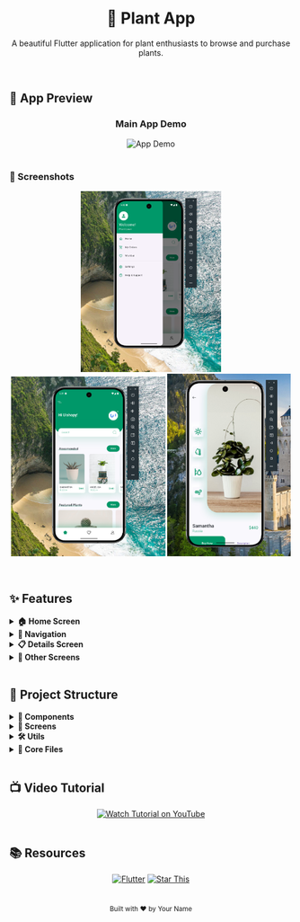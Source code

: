 <div align="center">
  <h1>🌿 Plant App</h1>
  <p>A beautiful Flutter application for plant enthusiasts to browse and purchase plants.</p>
</div>

<br>

## 📱 App Preview

<div align="center">
  <h3>Main App Demo</h3>
  <img src="assets/screenshot/PlantAppDemo.gif" alt="App Demo" width="300"/>
</div>

<br>

### 📸 Screenshots
<div align="center">
  <p float="left">
    <img src="assets/screenshot/image-1.png" width="250" alt="Home Screen" />
    <img src="assets/screenshot/image.png" width="275" alt="Details Screen" />
    <img src="assets/screenshot/image2.png" width="220" alt="Featured Plants" />
  </p>
</div>

<br>

## ✨ Features

<details>
<summary><b>🏠 Home Screen</b></summary>
<br>
  
- Beautiful header with search functionality
- Recommended plants section
- Featured plants with animations
- Clean and intuitive UI
</details>

<details>
<summary><b>🔄 Navigation</b></summary>
<br>
  
- Custom bottom navigation bar
- Smooth page transitions
- Side drawer with multiple options
</details>

<details>
<summary><b>📋 Details Screen</b></summary>
<br>
  
- Plant details with images
- Price and country information
- Buy now functionality
- Interactive icons
</details>

<details>
<summary><b>📱 Other Screens</b></summary>
<br>
  
- Favorites screen
- Profile screen
- Settings (coming soon)
</details>

<br>

## 📂 Project Structure

<details>
<summary><b>📱 Components</b></summary>
<br>

- `base_layout.dart` - Base scaffold for all screens
- `my_bottom_nav_bar.dart` - Custom navigation bar
- `my_drawer.dart` - App drawer with menu items
</details>

<details>
<summary><b>🎯 Screens</b></summary>
<br>

- `home/` 
  - Main dashboard screen
  - Featured plants listing
  - Search functionality
- `details/`
  - Plant detail view
  - Purchase options
- `favorites/`
  - Saved plants view
- `profile/`
  - User profile screen
</details>

<details>
<summary><b>🛠️ Utils</b></summary>
<br>

- `page_transition.dart` - Custom page animations
</details>

<details>
<summary><b>📄 Core Files</b></summary>
<br>

- `constants.dart` - App-wide constants and theme data
- `main.dart` - Application entry point
</details>

<br>

## 📺 Video Tutorial

<div align="center">
  <a href="https://www.youtube.com/watch?v=LN668OAUrK4">
    <img src="https://img.shields.io/badge/Watch%20Tutorial-FF0000?style=for-the-badge&logo=youtube&logoColor=white" alt="Watch Tutorial on YouTube"/>
  </a>
</div>

<br>

## 📚 Resources

<div align="center">
  
[![Flutter](https://img.shields.io/badge/Flutter-Docs-02569B?logo=flutter&logoColor=white)](https://docs.flutter.dev/)
[![Star This](https://img.shields.io/github/stars/yourusername/plant_app?style=social)](https://github.com/yourusername/plant_app)

</div>

<br>

<div align="center">
  <sub>Built with ❤️ by Your Name</sub>
</div>

